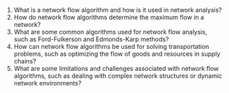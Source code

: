 

1. What is a network flow algorithm and how is it used in network analysis?
2. How do network flow algorithms determine the maximum flow in a network?
3. What are some common algorithms used for network flow analysis, such as Ford-Fulkerson and Edmonds-Karp methods?
4. How can network flow algorithms be used for solving transportation problems, such as optimizing the flow of goods and resources in supply chains?
5. What are some limitations and challenges associated with network flow algorithms, such as dealing with complex network structures or dynamic network environments?
